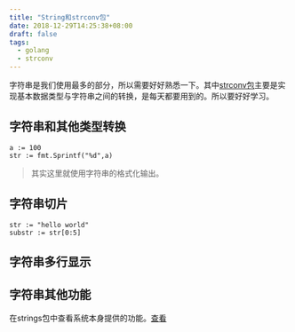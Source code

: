 ```yaml
---
title: "String和strconv包"
date: 2018-12-29T14:25:38+08:00
draft: false
tags: 
  - golang
  - strconv
---
```


字符串是我们使用最多的部分，所以需要好好熟悉一下。其中[strconv包](https://golang.org/pkg/strconv/)主要是实现基本数据类型与字符串之间的转换，是每天都要用到的。所以要好好学习。

## 字符串和其他类型转换


```
a := 100
str := fmt.Sprintf("%d",a)
```
> 其实这里就使用字符串的格式化输出。
## 字符串切片


```
str := "hello world"
substr := str[0:5]
```

## 字符串多行显示

## 字符串其他功能

在strings包中查看系统本身提供的功能。[查看](https://go-zh.org/pkg/strings/)

